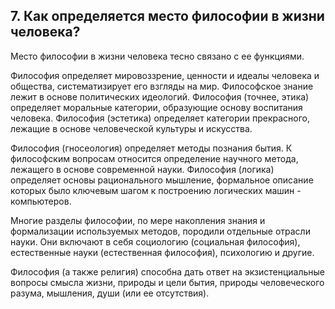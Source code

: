 ﻿## 7. Как определяется место философии в жизни человека?

Место философии в жизни человека тесно связано с ее функциями.

Философия определяет мировоззрение, ценности и идеалы человека и общества, систематизирует его взгляды на мир. Философское знание лежит в основе политических идеологий. Философия (точнее, этика) определяет моральные категории, образующие основу воспитания человека. Философия (эстетика) определяет категории прекрасного, лежащие в основе человеческой культуры и искусства.

Философия (гносеология) определяет методы познания бытия. К философским вопросам относится определение научного метода, лежащего в основе современной науки. Философия (логика) определяет основы рационального мышление, формальное описание которых было ключевым шагом к построению логических машин - компьютеров.

Многие разделы философии, по мере накопления знания и формализации используемых методов, породили отдельные отрасли науки. Они включают в себя социологию (социальная философия), естественные науки (естественная философия), психологию и другие.

Философия (а также религия) способна дать ответ на экзистенциальные вопросы смысла жизни, природы и цели бытия, природы человеческого разума, мышления, души (или ее отсутствия).
